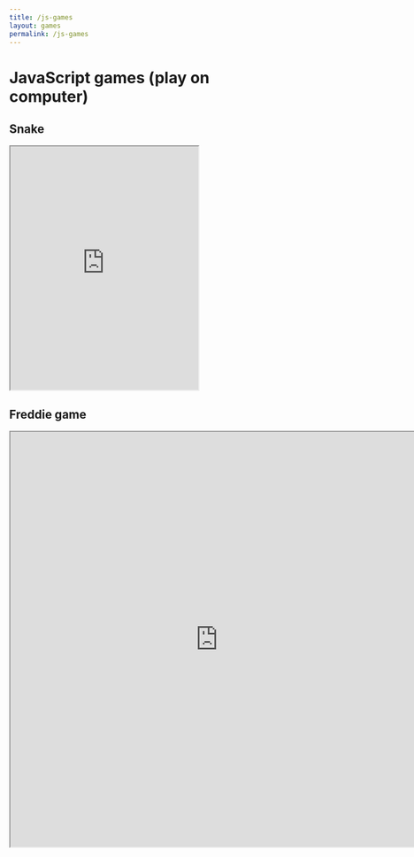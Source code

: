 ```yaml
---
title: /js-games
layout: games
permalink: /js-games
---
```


# JavaScript games (play on computer)

## Snake

<iframe src="https://editor.p5js.org/Plotkine/present/wt0UfN_ce" width="340px" height="440px" frameBorder="1" title="snake"></iframe>

## Freddie game

<iframe src="https://editor.p5js.org/Plotkine/present/_6t0LDFnp" width="750px" height="750px" frameBorder="1" title="freddieGame"></iframe>
